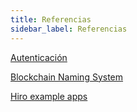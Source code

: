 ```yaml
---
title: Referencias
sidebar_label: Referencias
---
```


[Autenticación](./authentication)

[Blockchain Naming System](./bns)

[Hiro example apps](https://docs.hiro.so/example-apps)